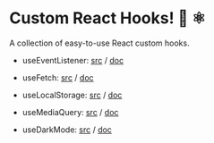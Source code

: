 # Custom React Hooks! 🎣 ⚛

A collection of easy-to-use React custom hooks.

- useEventListener:
  [src](https://github.com/AlterClassIO/react-custom-hooks/blob/master/src/useEventListener.js)
  /
  [doc](https://github.com/AlterClassIO/react-custom-hooks/blob/master/src/useEventListener.md)

- useFetch:
  [src](https://github.com/AlterClassIO/react-custom-hooks/blob/master/src/useFetch.js)
  /
  [doc](https://github.com/AlterClassIO/react-custom-hooks/blob/master/src/useFetch.md)

- useLocalStorage:
  [src](https://github.com/AlterClassIO/react-custom-hooks/blob/master/src/useLocalStorage.js)
  /
  [doc](https://github.com/AlterClassIO/react-custom-hooks/blob/master/src/useLocalStorage.md)

- useMediaQuery:
  [src](https://github.com/AlterClassIO/react-custom-hooks/blob/master/src/useMediaQuery.js)
  /
  [doc](https://github.com/AlterClassIO/react-custom-hooks/blob/master/src/useMediaQuery.md)

- useDarkMode:
  [src](https://github.com/AlterClassIO/react-custom-hooks/blob/master/src/useDarkMode.js)
  /
  [doc](https://github.com/AlterClassIO/react-custom-hooks/blob/master/src/useDarkMode.md)

